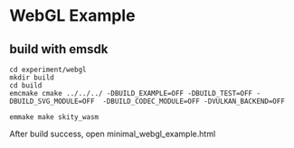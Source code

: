 # WebGL Example

## build with emsdk

```
cd experiment/webgl
mkdir build
cd build
emcmake cmake ../../../ -DBUILD_EXAMPLE=OFF -DBUILD_TEST=OFF -DBUILD_SVG_MODULE=OFF  -DBUILD_CODEC_MODULE=OFF -DVULKAN_BACKEND=OFF

emmake make skity_wasm
```

After build success, open minimal_webgl_example.html
